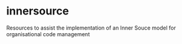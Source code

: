 # innersource
Resources to assist the implementation of an Inner Souce model for organisational code management

